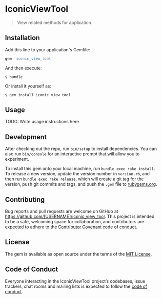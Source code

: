 # IconicViewTool

> View related methods for application.

## Installation

Add this line to your application's Gemfile:

```ruby
gem 'iconic_view_tool'
```

And then execute:

    $ bundle

Or install it yourself as:

    $ gem install iconic_view_tool

## Usage

TODO: Write usage instructions here

## Development

After checking out the repo, run `bin/setup` to install dependencies. You can also run `bin/console` for an interactive prompt that will allow you to experiment.

To install this gem onto your local machine, run `bundle exec rake install`. To release a new version, update the version number in `version.rb`, and then run `bundle exec rake release`, which will create a git tag for the version, push git commits and tags, and push the `.gem` file to [rubygems.org](https://rubygems.org).

## Contributing

Bug reports and pull requests are welcome on GitHub at https://github.com/[USERNAME]/iconic_view_tool. This project is intended to be a safe, welcoming space for collaboration, and contributors are expected to adhere to the [Contributor Covenant](http://contributor-covenant.org) code of conduct.

## License

The gem is available as open source under the terms of the [MIT License](https://opensource.org/licenses/MIT).

## Code of Conduct

Everyone interacting in the IconicViewTool project’s codebases, issue trackers, chat rooms and mailing lists is expected to follow the [code of conduct](https://github.com/[USERNAME]/iconic_view_tool/blob/master/CODE_OF_CONDUCT.md).

